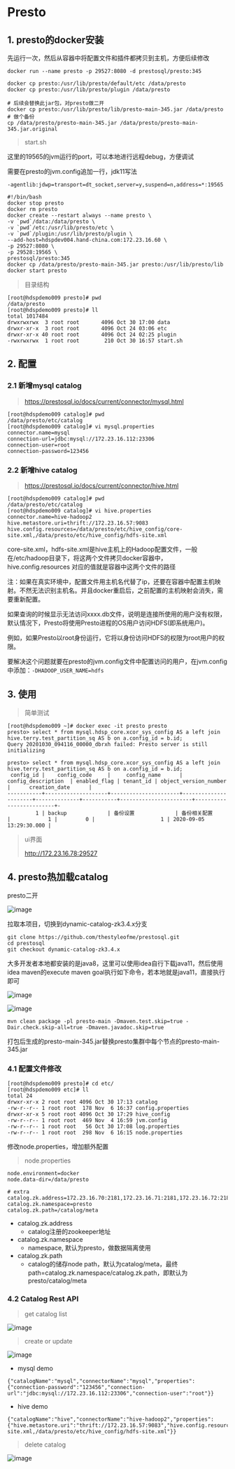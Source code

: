 # Presto

## 1. presto的docker安装

先运行一次，然后从容器中将配置文件和插件都拷贝到主机，方便后续修改
```
docker run --name presto -p 29527:8080 -d prestosql/presto:345

docker cp presto:/usr/lib/presto/default/etc /data/presto
docker cp presto:/usr/lib/presto/plugin /data/presto

# 后续会替换此jar包，对presto做二开
docker cp presto:/usr/lib/presto/lib/presto-main-345.jar /data/presto
# 做个备份
cp /data/presto/presto-main-345.jar /data/presto/presto-main-345.jar.original
```

> start.sh

这里的19565的jvm运行的port，可以本地进行远程debug，方便调试

需要在presto的jvm.config追加一行，jdk11写法

```
-agentlib:jdwp=transport=dt_socket,server=y,suspend=n,address=*:19565
```

```
#!/bin/bash
docker stop presto
docker rm presto
docker create --restart always --name presto \
-v `pwd`/data:/data/presto \
-v `pwd`/etc:/usr/lib/presto/etc \
-v `pwd`/plugin:/usr/lib/presto/plugin \
--add-host=hdspdev004.hand-china.com:172.23.16.60 \
-p 29527:8080 \
-p 29528:19565 \
prestosql/presto:345
docker cp /data/presto/presto-main-345.jar presto:/usr/lib/presto/lib
docker start presto
```

> 目录结构

```
[root@hdspdemo009 presto]# pwd
/data/presto
[root@hdspdemo009 presto]# ll
total 1017484
drwxrwxrwx  3 root root       4096 Oct 30 17:00 data
drwxr-xr-x  3 root root       4096 Oct 24 03:06 etc
drwxr-xr-x 40 root root       4096 Oct 24 02:25 plugin
-rwxrwxrwx  1 root root        210 Oct 30 16:57 start.sh
```
## 2. 配置

### 2.1 新增mysql catalog

> https://prestosql.io/docs/current/connector/mysql.html

```
[root@hdspdemo009 catalog]# pwd
/data/presto/etc/catalog
[root@hdspdemo009 catalog]# vi mysql.properties
connector.name=mysql
connection-url=jdbc:mysql://172.23.16.112:23306
connection-user=root
connection-password=123456
```
### 2.2 新增hive catalog

> https://prestosql.io/docs/current/connector/hive.html

```
[root@hdspdemo009 catalog]# pwd
/data/presto/etc/catalog
[root@hdspdemo009 catalog]# vi hive.properties
connector.name=hive-hadoop2
hive.metastore.uri=thrift://172.23.16.57:9083
hive.config.resources=/data/presto/etc/hive_config/core-site.xml,/data/presto/etc/hive_config/hdfs-site.xml
```

core-site.xml，hdfs-site.xml是hive主机上的Hadoop配置文件，一般在/etc/hadoop目录下，将这两个文件拷贝docker容器中，hive.config.resources 对应的值就是容器中这两个文件的路径

注：如果在真实环境中，配置文件用主机名代替了ip，还要在容器中配置主机映射。不然无法识别主机名。并且docker重启后，之前配置的主机映射会消失，需要重新配置。

如果查询的时候显示无法访问xxxx.db文件，说明是连接所使用的用户没有权限，默认情况下，Presto将使用Presto进程的OS用户访问HDFS(即系统用户)。

例如，如果Presto以root身份运行，它将以身份访问HDFS的权限为root用户的权限。

要解决这个问题就要在presto的jvm.config文件中配置访问的用户，在jvm.config中添加：```-DHADOOP_USER_NAME=hdfs```

## 3. 使用

> 简单测试

```
[root@hdspdemo009 ~]# docker exec -it presto presto
presto> select * from mysql.hdsp_core.xcor_sys_config AS a left join hive.terry.test_partition_sq AS b on a.config_id = b.id;
Query 20201030_094116_00000_dbrxh failed: Presto server is still initializing

presto> select * from mysql.hdsp_core.xcor_sys_config AS a left join hive.terry.test_partition_sq AS b on a.config_id = b.id;
 config_id |    config_code     |     config_name      |  config_description  | enabled_flag | tenant_id | object_version_number |      creation_date      |
-----------+--------------------+----------------------+----------------------+--------------+-----------+-----------------------+-------------------------+-
         1 | backup             | 备份设置             | 备份相关配置         |            1 |         0 |                     1 | 2020-09-05 13:29:30.000 |
```

> ui界面
>
> http://172.23.16.78:29527

## 4. presto热加载catalog

presto二开

![image](images/dynamic-catalog-introduction.png)

拉取本项目，切换到dynamic-catalog-zk3.4.x分支

```
git clone https://github.com/thestyleofme/prestosql.git
cd prestosql
git checkout dynamic-catalog-zk3.4.x
```

大多开发者本地都安装的是java8，这里可以使用idea自行下载java11，然后使用idea maven的execute maven goal执行如下命令，若本地就是java11，直接执行即可

![image](images/idea-maven-execute.png)

![image](images/idea-maven-package-command.png)

```
mvn clean package -pl presto-main -Dmaven.test.skip=true -Dair.check.skip-all=true -Dmaven.javadoc.skip=true
```

打包后生成的presto-main-345.jar替换presto集群中每个节点的presto-main-345.jar

### 4.1 配置文件修改

```
[root@hdspdemo009 presto]# cd etc/
[root@hdspdemo009 etc]# ll
total 24
drwxr-xr-x 2 root root 4096 Oct 30 17:13 catalog
-rw-r--r-- 1 root root  178 Nov  6 16:37 config.properties
drwxr-xr-x 5 root root 4096 Oct 30 17:29 hive_config
-rw-r--r-- 1 root root  469 Nov  4 16:59 jvm.config
-rw-r--r-- 1 root root   56 Oct 30 17:08 log.properties
-rw-r--r-- 1 root root  298 Nov  6 16:15 node.properties
```

修改node.properties，增加额外配置
> node.properties

```
node.environment=docker
node.data-dir=/data/presto

# extra
catalog.zk.address=172.23.16.70:2181,172.23.16.71:2181,172.23.16.72:2181
catalog.zk.namespace=presto
catalog.zk.path=/catalog/meta
```

* catalog.zk.address
    - catalog注册的zookeeper地址
* catalog.zk.namespace
    - namespace, 默认为presto，做数据隔离使用
* catalog.zk.path
    - catalog的储存node path，默认为catalog/meta，最终path=catalog.zk.namespace/catalog.zk.path，即默认为presto/catalog/meta

### 4.2 Catalog Rest API

> get catalog list

![image](images/catalog-api-get-list.png)

> create or update

![image](images/catalog-api-save.png)

- mysql demo

```
{"catalogName":"mysql","connectorName":"mysql","properties":{"connection-password":"123456","connection-url":"jdbc:mysql://172.23.16.112:23306","connection-user":"root"}}
```

- hive demo

```
{"catalogName":"hive","connectorName":"hive-hadoop2","properties":{"hive.metastore.uri":"thrift://172.23.16.57:9083","hive.config.resources":"/data/presto/etc/hive_config/core-site.xml,/data/presto/etc/hive_config/hdfs-site.xml"}}
```

> delete catalog

![image](images/catalog-api-delete.png)


